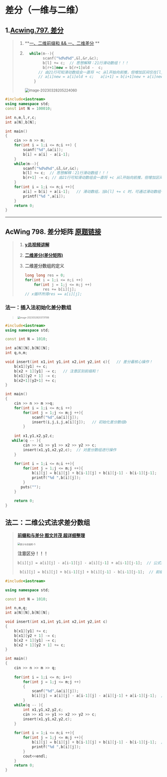 # 差分（一维与二维）

## 1.[Acwing.797. 差分](https://www.acwing.com/problem/content/799/)

> 1. **[一、二维前缀和 && 一、二维差分](https://blog.csdn.net/m0_74215326/article/details/129620912?spm=1001.2014.3001.5502) **
>
> 2. ```C++
>      while(m--){
>            scanf("%d%d%d",&l,&r,&c);
>            b[l] += c;  // 思想解释：21行滑动数组！！！
>            b[r+1]new = b[r+1]old -  c;
>          // 由21行可知滑动数组会一直将 +c 从l开始向前推，但增加区间仅在[l,r]。 a[r+1] = b[r+1] + a[r]; 滑动数组一直将状态滑到 a[r]， 
>          // a[i]new = a[i]old + c;   a[i+1] = b[i+1]new + a[i]new = b[i+1] + a[i] + c; 所有为使a[i+1]不受影响，只能 b[r+1]new = b[r+1]old - c;
>        }
>    ```
>
>    <img src="C:\Users\Hongwei Tang\AppData\Roaming\Typora\typora-user-images\image-20230328205224060.png" alt="image-20230328205224060" style="zoom: 80%;" />
>
> 

```C++
#include<iostream>
using namespace std;
const int N = 100010;

int n,m,l,r,c;
int a[N],b[N];

int main()
{
    cin >> n >> m;
    for(int i = 1;i <= n;i ++) {
        scanf("%d",&a[i]);
        b[i] = a[i] - a[i-1];
    }
    while(m--){
        scanf("%d%d%d",&l,&r,&c);
        b[l] += c;  // 思想解释：21行滑动数组！！！
        b[r+1] -= c; // 由21行可知滑动数组会一直将 +c 从l开始向前推，但增加区间仅在[l,r]。 a[r+1] = b[r+1] + a[r]; 
    }
    for(int i = 1;i <= n;i ++){
        a[i] = b[i] + a[i-1];   // 滑动数组，当b[l] += c 时，可通过滑动数组一直将 +c 往前推，也就每一个元素均 + c。
        printf("%d ",a[i]);
    }
    return 0;
}
```

***************

## AcWing 798. 差分矩阵   [原题链接](https://www.acwing.com/problem/content/800/)

> 1. **[y总视频讲解](https://www.acwing.com/video/244/)**
>
> 2. **[二维差分(差分矩阵)](https://blog.csdn.net/m0_57487901/article/details/124859474)**
>
> 3. **二维差分数组的定义**
>
>    ```C++
>    long long res = 0;
>    for(int i = 1;i <= n;i ++)
>        for(int j = 1;j <= m;j ++)
>            res += b[i][j];
>    // x循环所得res == a[i][j];
>    ```



### 法一：插入法初始化差分数组

> <img src="C:\Users\Hongwei Tang\AppData\Roaming\Typora\typora-user-images\image-20230328203731106.png" alt="image-20230328203731106" style="zoom:50%;" />

```C++
#include<iostream>
using namespace std;

const int N = 1010;

int a[N][N],b[N][N];
int q,n,m;

void insert(int x1,int y1,int x2,int y2,int c){   // 差分最核心操作！
    b[x1][y1] += c;
    b[x2 + 1][y1] -= c;   // 注意区别前缀和！
    b[x1][y2 + 1] -= c;
    b[x2+1][y2+1] += c;
}

int main()
{
    cin >> n >> m >>q;
    for(int i = 1;i <= n;i ++)
        for(int j = 1;j <= m;j ++){
            scanf("%d",&a[i][j]);
            insert(i,j,i,j,a[i][j]);   // 初始化差分数组b    
        }
      
    int x1,y1,x2,y2,c;
   while(q -- ){
        cin >> x1 >> y1 >> x2 >> y2 >> c;
        insert(x1,y1,x2,y2,c);  // 对差分数组进行操作
    }  
    
    for(int i = 1;i <= n;i ++){
        for(int j = 1;j <= m;j ++){
            b[i][j] = b[i][j] + b[i-1][j] + b[i][j-1] - b[i-1][j-1];   // 此为前缀和！
            printf("%d ",b[i][j]);
        }
       puts("");
    }
    
    return 0;
}

```

## 法二：二维公式法求差分数组

> **[前缀和与差分 图文并茂 超详细整理](https://blog.csdn.net/weixin_45629285/article/details/111146240)**
>
> <img src="D:\Download\BaiDuWangPan\差分与前缀和-5.jpg" alt="差分与前缀和-5" style="zoom: 50%;" />
>
> **注意区分！！！**
>
> ```C++
> b[i][j] = a[i][j] - a[i-1][j] - a[i][j-1] + a[i-1][j-1];  // 公式法求差分数组
> 
>  b[i][j] = b[i][j] + b[i-1][j] + b[i][j-1] - b[i-1][j-1];  // 前缀和 ！！！    b[i][j] = a[i][j]
> ```
>
> 

```C++
#include<iostream>

using namespace std;

const int N = 1010;

int n,m,q;
int a[N][N],b[N][N];

void insert(int x1,int y1,int x2,int y2,int c)
{
    b[x1][y1] += c;
    b[x1][y2 + 1] -= c;
    b[x2 + 1][y1] -= c;
    b[x2 + 1][y2 + 1] += c; 
}

int main()
{
    cin >> n >> m >> q;
    
    for(int i = 1;i <= n; i++)
        for(int j = 1;j <= m;j ++)
        {
            scanf("%d",&a[i][j]);
            b[i][j] = a[i][j] - a[i-1][j] - a[i][j-1] + a[i-1][j-1];  // 区别前缀和！！！
        }
    while(q -- ){
        int x1,y1,x2,y2,c;
        cin >> x1 >> y1 >> x2 >> y2 >> c;
        insert(x1,y1,x2,y2,c);
    }
    
    for(int i = 1;i <= n;i ++){
        for(int j = 1;j <= m;j ++){
            b[i][j] = b[i][j] + b[i-1][j] + b[i][j-1] - b[i-1][j-1];  // 前缀和 ！！！   b[i][j] = a[i][j]
            printf("%d ",b[i][j]);
        }
        cout<<endl;
    }
    return 0;
}
```

